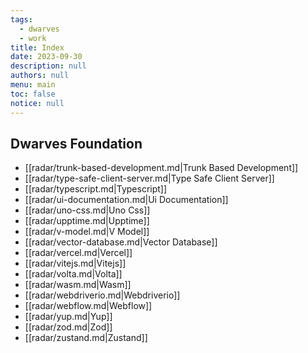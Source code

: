 ```yaml
---
tags: 
  - dwarves
  - work
title: Index
date: 2023-09-30
description: null
authors: null
menu: main
toc: false
notice: null
---
```

## Dwarves Foundation

- [[radar/trunk-based-development.md|Trunk Based Development]]
- [[radar/type-safe-client-server.md|Type Safe Client Server]]
- [[radar/typescript.md|Typescript]]
- [[radar/ui-documentation.md|Ui Documentation]]
- [[radar/uno-css.md|Uno Css]]
- [[radar/upptime.md|Upptime]]
- [[radar/v-model.md|V Model]]
- [[radar/vector-database.md|Vector Database]]
- [[radar/vercel.md|Vercel]]
- [[radar/vitejs.md|Vitejs]]
- [[radar/volta.md|Volta]]
- [[radar/wasm.md|Wasm]]
- [[radar/webdriverio.md|Webdriverio]]
- [[radar/webflow.md|Webflow]]
- [[radar/yup.md|Yup]]
- [[radar/zod.md|Zod]]
- [[radar/zustand.md|Zustand]]
